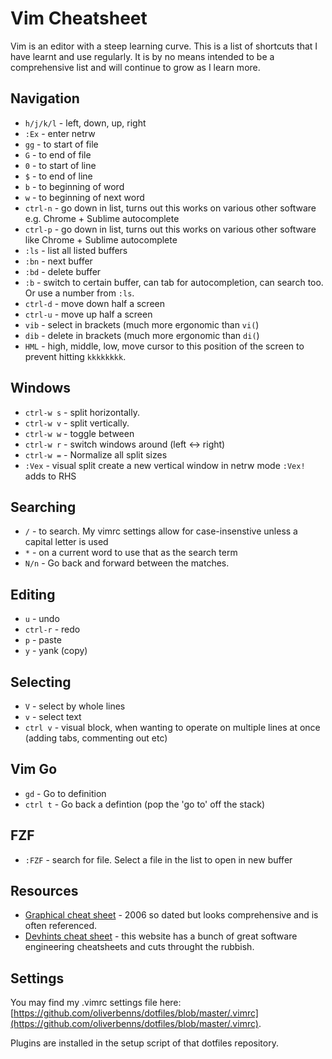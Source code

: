 # Vim Cheatsheet

Vim is an editor with a steep learning curve. This is a list of shortcuts that I have learnt and use regularly. It is by no means intended to be a comprehensive list and will continue to grow as I learn more.

## Navigation

- `h/j/k/l` - left, down, up, right
- `:Ex` - enter netrw
- `gg` - to start of file
- `G` - to end of file
- `0` - to start of line
- `$` - to end of line
- `b` - to beginning of word
- `w` - to beginning of next word
- `ctrl-n` - go down in list, turns out this works on various other software e.g. Chrome + Sublime autocomplete
- `ctrl-p` - go down in list, turns out this works on various other software like Chrome + Sublime autocomplete
- `:ls` - list all listed buffers
- `:bn` - next buffer
- `:bd` - delete buffer
- `:b` - switch to certain buffer, can tab for autocompletion, can search too. Or use a number from `:ls`.
- `ctrl-d` - move down half a screen
- `ctrl-u` - move up half a screen
- `vib` - select in brackets (much more ergonomic than `vi(`)
- `dib` - delete in brackets (much more ergonomic than `di(`)
- `HML` - high, middle, low, move cursor to this position of the screen to prevent hitting `kkkkkkkk`.

## Windows

- `ctrl-w s` - split horizontally.
- `ctrl-w v` - split vertically.
- `ctrl-w w` - toggle between
- `ctrl-w r` - switch windows around (left <-> right)
- `ctrl-w =` - Normalize all split sizes 
- `:Vex` - visual split create a new vertical window in netrw mode `:Vex!` adds to RHS

## Searching
- `/` - to search. My vimrc settings allow for case-insenstive unless a capital letter is used
- `*` - on a current word to use that as the search term
- `N/n` - Go back and forward between the matches.

## Editing

- `u` - undo
- `ctrl-r` - redo
- `p` - paste
- `y` - yank (copy)

## Selecting

- `V` - select by whole lines
- `v` - select text
- `ctrl v` - visual block, when wanting to operate on multiple lines at once (adding tabs, commenting out etc)

## Vim Go

- `gd` - Go to definition
- `ctrl t` - Go back a defintion (pop the 'go to' off the stack)

## FZF

- `:FZF` - search for file. Select a file in the list to open in new buffer

## Resources

- [Graphical cheat sheet](http://www.viemu.com/vi-vim-cheat-sheet.gif) - 2006 so dated but looks comprehensive and is often referenced.
- [Devhints cheat sheet](https://devhints.io/vim) - this website has a bunch of great software engineering cheatsheets and cuts throught the rubbish.

## Settings

You may find my .vimrc settings file here: [https://github.com/oliverbenns/dotfiles/blob/master/.vimrc](https://github.com/oliverbenns/dotfiles/blob/master/.vimrc).

Plugins are installed in the setup script of that dotfiles repository.
